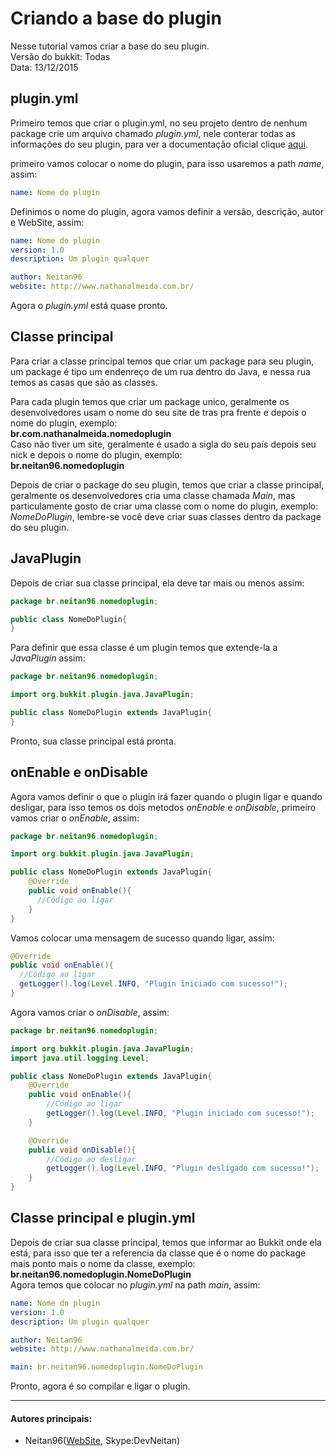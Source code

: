 # Criando a base do plugin
  Nesse tutorial vamos criar a base do seu plugin.  
  Versão do bukkit: Todas  
  Data: 13/12/2015  

## plugin.yml

Primeiro temos que criar o plugin.yml, no seu projeto dentro de nenhum package crie um arquivo chamado *plugin.yml*, nele conterar todas as informações do seu plugin, para ver a documentação oficial clique [aqui](http://wiki.bukkit.org/Plugin_YAML).

primeiro vamos colocar o nome do plugin, para isso usaremos a path *name*, assim:
```Yaml
name: Nome do plugin
```
Definimos o nome do plugin, agora vamos definir a versão, descrição, autor e WebSite, assim:

```Yaml
name: Nome do plugin
version: 1.0
description: Um plugin qualquer

author: Neitan96
website: http://www.nathanalmeida.com.br/
```
Agora o *plugin.yml* está quase pronto.

## Classe principal

Para criar a classe principal temos que criar um package para seu plugin, um package é tipo um endenreço de um rua dentro do Java, e nessa rua temos as casas que são as classes.  

Para cada plugin temos que criar um package unico, geralmente os desenvolvedores usam o nome do seu site de tras pra frente e depois o nome do plugin, exemplo:  
**br.com.nathanalmeida.nomedoplugin**  
Caso não tiver um site, geralmente é usado a sigla do seu país depois seu nick e depois o nome do plugin, exemplo:  
**br.neitan96.nomedoplugin**  

Depois de criar o package do seu plugin, temos que criar a classe principal, geralmente os desenvolvedores cria uma classe chamada *Main*, mas particulamente gosto de criar uma classe com o nome do plugin, exemplo: *NomeDoPlugin*, lembre-se você deve criar suas classes dentro da package do seu plugin.

## JavaPlugin

Depois de criar sua classe principal, ela deve tar mais ou menos assim:

```Java
package br.neitan96.nomedoplugin;

public class NomeDoPlugin{
}
```

Para definir que essa classe é um plugin temos que extende-la a *JavaPlugin* assim:

```Java
package br.neitan96.nomedoplugin;

import org.bukkit.plugin.java.JavaPlugin;

public class NomeDoPlugin extends JavaPlugin{
}
```

Pronto, sua classe principal está pronta.

## onEnable e onDisable

Agora vamos definir o que o plugin irá fazer quando o plugin ligar e quando desligar, para isso temos os dois metodos *onEnable* e *onDisable*, primeiro vamos criar o *onEnable*, assim:

```Java
package br.neitan96.nomedoplugin;

import org.bukkit.plugin.java.JavaPlugin;

public class NomeDoPlugin extends JavaPlugin{
    @Override
    public void onEnable(){
      //Código ao ligar
    }
}
```
Vamos colocar uma mensagem de sucesso quando ligar, assim:
```Java
@Override
public void onEnable(){
  //Código ao ligar
  getLogger().log(Level.INFO, "Plugin iniciado com sucesso!");
}
```

Agora vamos criar o *onDisable*, assim:
```Java
package br.neitan96.nomedoplugin;

import org.bukkit.plugin.java.JavaPlugin;
import java.util.logging.Level;

public class NomeDoPlugin extends JavaPlugin{
    @Override
    public void onEnable(){
        //Código ao ligar
        getLogger().log(Level.INFO, "Plugin iniciado com sucesso!");
    }

    @Override
    public void onDisable(){
        //Código ao desligar
        getLogger().log(Level.INFO, "Plugin desligado com sucesso!");
    }
}
```

## Classe principal e plugin.yml

Depois de criar sua classe principal, temos que informar ao Bukkit onde ela está, para isso que ter a referencia da classe que é o nome do package mais ponto mais o nome da classe, exemplo:  
**br.neitan96.nomedoplugin.NomeDoPlugin**  
Agora temos que colocar no *plugin.yml* na path *main*, assim:  

```Yaml
name: Nome do plugin
version: 1.0
description: Um plugin qualquer

author: Neitan96
website: http://www.nathanalmeida.com.br/

main: br.neitan96.nomedoplugin.NomeDoPlugin
```

Pronto, agora é so compilar e ligar o plugin.

-------------------------------------------
#### Autores principais:
  * Neitan96([WebSite](http://www.nathanalmeida.com.br/), Skype:DevNeitan)
